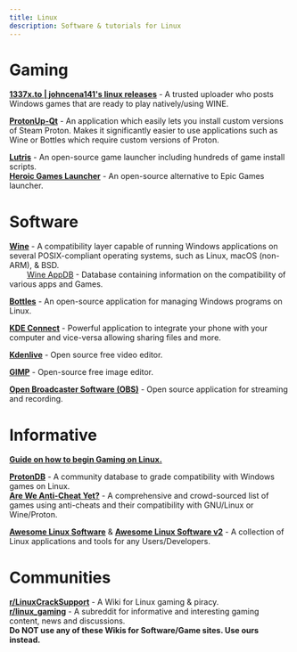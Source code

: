 ```yaml
---
title: Linux
description: Software & tutorials for Linux
---
```

# Gaming 

[**1337x.to | johncena141's linux releases**](https://1337x.to/user/johncena141/) - A trusted uploader who posts Windows games that are ready to play natively/using WINE.

[**ProtonUp-Qt**](https://davidotek.github.io/protonup-qt/) - An application which easily lets you install custom versions of Steam Proton. Makes it significantly easier to use applications such as Wine or Bottles which require custom versions of Proton.

[**Lutris**](https://lutris.net/) - An open-source game launcher including hundreds of game install scripts.  
[**Heroic Games Launcher**](https://heroicgameslauncher.com/) - An open-source alternative to Epic Games launcher.

# Software 

[**Wine**](https://www.winehq.org/) - A compatibility layer capable of running Windows applications on several POSIX-compliant operating systems, such as Linux, macOS (non-ARM), & BSD.  
&nbsp;&nbsp;&nbsp;&nbsp;&nbsp;&nbsp;&nbsp;&nbsp;[Wine AppDB](https://appdb.winehq.org/) - Database containing information on the compatibility of various apps and Games.  

[**Bottles**](https://usebottles.com/) - An open-source application for managing Windows programs on Linux.

[**KDE Connect**](https://kdeconnect.kde.org/) - Powerful application to integrate your phone with your computer and vice-versa allowing sharing files and more.

[**Kdenlive**](https://kdenlive.org/en/) - Open source free video editor.

[**GIMP**](https://www.gimp.org/) - Open-source free image editor.

[**Open Broadcaster Software (OBS)**](https://obsproject.com/) - Open source application for streaming and recording.

# Informative

[**Guide on how to begin Gaming on Linux.**](https://www.reddit.com/r/LinuxCrackSupport/wiki/index/steamdeck/)  

[**ProtonDB**](https://www.protondb.com/) - A community database to grade compatibility with Windows games on Linux.  
[**Are We Anti-Cheat Yet?**](https://areweanticheatyet.com/) - A comprehensive and crowd-sourced list of games using anti-cheats and their compatibility with GNU/Linux or Wine/Proton.

[**Awesome Linux Software**](https://luong-komorebi.github.io/Awesome-Linux-Software) & [**Awesome Linux Software v2**](https://www.fossmint.com/awesome-linux-software) - A collection of Linux applications and tools for any Users/Developers.

# Communities 

[**r/LinuxCrackSupport**](https://www.reddit.com/r/LinuxCrackSupport/wiki/index) - A Wiki for Linux gaming & piracy.  
[**r/linux_gaming**](https://www.reddit.com/r/linux_gaming/) - A subreddit for informative and interesting gaming content, news and discussions.  
**Do __NOT__ use any of these Wikis for Software/Game sites. Use ours instead.**

